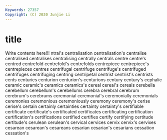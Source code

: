 ```yaml
---
Keywords: 27357
Copyright: (C) 2020 Junjie Li
---
```


# title

Write contents here!!!
ntral's 
centralisation 
centralisation's 
centralise
centralised 
centralises 
centralising 
centrally 
centrals 
centre 
centre's 
centred 
centrefold 
centrefold's
centrefolds 
centrepiece 
centrepiece's 
centrepieces 
centres 
centrifugal 
centrifuge 
centrifuge's 
centrifuged 
centrifuges
centrifuging 
centring 
centripetal 
centrist 
centrist's 
centrists 
cents 
centuries 
centurion 
centurion's
centurions 
century 
century's 
cephalic 
ceramic 
ceramic's 
ceramics 
ceramics's 
cereal 
cereal's
cereals 
cerebella 
cerebellum 
cerebellum's 
cerebellums 
cerebra 
cerebral 
cerebrum 
cerebrum's 
cerebrums
ceremonial 
ceremonial's 
ceremonially 
ceremonials 
ceremonies 
ceremonious 
ceremoniously 
ceremony 
ceremony's 
cerise
cerise's 
certain 
certainly 
certainties 
certainty 
certainty's 
certifiable 
certificate 
certificate's 
certificated
certificates 
certificating 
certification 
certification's 
certifications 
certified 
certifies 
certify 
certifying 
certitude
certitude's 
cerulean 
cerulean's 
cervical 
cervices 
cervix 
cervix's 
cervixes 
cesarean 
cesarean's
cesareans 
cesarian 
cesarian's 
cesarians 
cessation 
cessation's 
